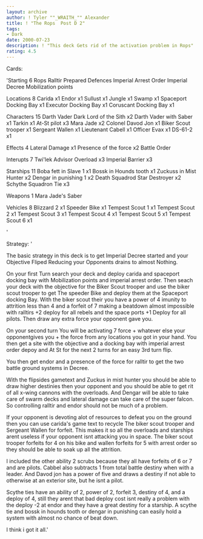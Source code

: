 ```yaml
---
layout: archive
author: ! Tyler ""_WRAITH_"" Alexander
title: ! "The Rops  Post D 2"
tags:
- Dark
date: 2000-07-23
description: ! "This deck Gets rid of the activation problem in Rops"
rating: 4.5
---
```

Cards: 

'Starting  6
Rops
Ralltir
Prepared Defences
Imperial Arrest Order
Imperial Decree
Mobilization points

Locations  8
Carida x1
Endor x1
Sullust x1
Jungle x1
Swamp x1
Spaceport Docking Bay x1
Executor Docking Bay x1
Coruscant Docking Bay x1

Characters 15
Darth Vader Dark Lord of the Sith x2
Darth Vader with Saber x1
Tarkin x1
At-St pilot x3
Mara Jade x2
Colonel Davod Jon x1
Biker Scout trooper x1
Sergeant Wallen x1
Lieutenant Cabell x1
Officer Evax x1
DS-61-2 x1

Effects 4
Lateral Damage x1
Presence of the force x2
Battle Order

Interupts 7
Twi'lek Advisor
Overload x3
Imperial Barrier x3

Starships 11
Boba fett in Slave 1 x1
Bossk in Hounds tooth x1
Zuckuss in Mist Hunter x2
Dengar in punishing 1 x2
Death Squadrod Star Destroyer x2
Schythe Squadron Tie x3

Weapons  1
Mara Jade's Saber

Vehicles  8
Blizzard 2 x1
Speeder Bike x1
Tempest Scout 1 x1
Tempest Scout 2 x1
Tempest Scout 3 x1
Tempest Scout 4 x1
Tempest Scout 5 x1
Tempest Scout 6 x1




'

Strategy: '

The basic strategy in this deck is to get Imperial Decree started and your Objective Fliped Reducing your Opponents drains to almost Nothing.

On your first Turn search your deck and deploy carida and spaceport docking bay with Mobilization points and imperial arrest order.
Then seach your deck with the objective for the Biker Scout trooper and use the biker scout trooper to get The speeder Bike and deploy them at the Spaceport docking Bay. With the biker scout their you have a power of 4 imunity to attrition less than 4 and a forfeit of 7 making a beatdown almost impossible with ralltirs +2 deploy for all rebels and the space ports +1 Deploy for all pilots.  Then draw any extra force your opponent gave you.

On your second turn You will be activating 7 force + whatever else your opponentgives you + the force from any locations you got in your hand.	You then get a site with the objective and a docking bay with imperial arrest order depoy and At St for the next 2 turns for an easy 3rd turn flip.

You then get endor and a presence of the force for ralltir to get the two battle ground systems in Decree.

With the flipsides gametext and Zuckus in mist hunter you should be able to draw higher destinies then your opponent and you should be able to get rit of all x-wing cannons with the overloads.  And Dengar will be able to take care of swarm decks and lateral damage can take care of the super falcon. So controlling ralltir and endor should not be much of a problem.

If your opponent is devoting alot of resources to defeat you on the ground then you can use carida's game text to recycle The biker scout trooper and Sergeant Wallen for forfeit.  This makes it so all the overloads and starships arent useless if your opponent isnt attacking you in space.  The biker scout trooper forfeits for 4 on his bike and wallen forfeits for 5 with arrest order so they should be able to soak up all the attrition.

I included the other ability 2 scrubs because they all have forfeits of 6 or 7 and are pilots.	Cabbel also subtracts 1 from total battle destiny when with a leader.  And Davod jon  has a power of five and draws a destiny if not able to otherwise at an exterior site, but he isnt a pilot.

Scythe ties have an ability of 2, power of 2, forfeit 3, destiny of 4, and a deploy of 4, still they arent that bad deploy cost isnt really a problem with the deploy -2 at endor and they have a great destiny for a starship.  A scythe tie and bossk in hounds tooth or dengar in punishing can easily hold a system with almost no chance of beat down.

I think i got it all.'